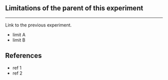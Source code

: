 ## Limitations of the parent of this experiment
------------

Link to the previous experiment.

- limit A
- limit B

## References
- ref 1
- ref 2